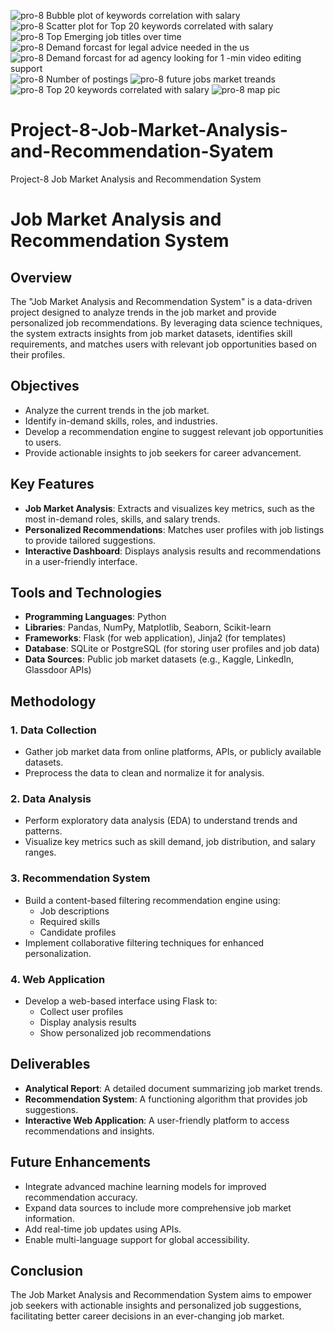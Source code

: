 ![pro-8 Bubble plot of keywords correlation with salary](https://github.com/user-attachments/assets/b06ec87b-5d1e-4e20-bb8a-09ed054c873f)
![pro-8 Scatter plot for Top 20 keywords correlated with salary](https://github.com/user-attachments/assets/28483386-53bb-4dcc-9ab7-dfbd1839cb2a)
![pro-8 Top Emerging job titles over time](https://github.com/user-attachments/assets/75f55e22-904a-4f89-b4ca-daa6e0fa62cc)
![pro-8 Demand forcast for legal advice needed in the us](https://github.com/user-attachments/assets/ea93ded3-8756-4c61-94a1-e82894577be9)
![pro-8 Demand forcast for ad agency looking for 1 -min video editing support](https://github.com/user-attachments/assets/282e79ee-09b6-492f-80e6-87155bc2c532)
![pro-8 Number of postings ](https://github.com/user-attachments/assets/d907e213-0eca-4633-920d-06bfeb23218e)
![pro-8 future jobs market treands](https://github.com/user-attachments/assets/b487d88c-3e51-4524-bc33-b32732cbd933)
![pro-8 Top 20 keywords correlated with salary](https://github.com/user-attachments/assets/80315497-6678-4be8-9706-bb2760c2a655)
![pro-8 map pic](https://github.com/user-attachments/assets/519bdd56-a367-4caf-891e-e8e11aa70ede)
# Project-8-Job-Market-Analysis-and-Recommendation-Syatem
Project-8 Job Market Analysis and Recommendation System
# Job Market Analysis and Recommendation System

## Overview
The "Job Market Analysis and Recommendation System" is a data-driven project designed to analyze trends in the job market and provide personalized job recommendations. By leveraging data science techniques, the system extracts insights from job market datasets, identifies skill requirements, and matches users with relevant job opportunities based on their profiles.

## Objectives
- Analyze the current trends in the job market.
- Identify in-demand skills, roles, and industries.
- Develop a recommendation engine to suggest relevant job opportunities to users.
- Provide actionable insights to job seekers for career advancement.

## Key Features
- **Job Market Analysis**: Extracts and visualizes key metrics, such as the most in-demand roles, skills, and salary trends.
- **Personalized Recommendations**: Matches user profiles with job listings to provide tailored suggestions.
- **Interactive Dashboard**: Displays analysis results and recommendations in a user-friendly interface.

## Tools and Technologies
- **Programming Languages**: Python
- **Libraries**: Pandas, NumPy, Matplotlib, Seaborn, Scikit-learn
- **Frameworks**: Flask (for web application), Jinja2 (for templates)
- **Database**: SQLite or PostgreSQL (for storing user profiles and job data)
- **Data Sources**: Public job market datasets (e.g., Kaggle, LinkedIn, Glassdoor APIs)

## Methodology
### 1. Data Collection
- Gather job market data from online platforms, APIs, or publicly available datasets.
- Preprocess the data to clean and normalize it for analysis.

### 2. Data Analysis
- Perform exploratory data analysis (EDA) to understand trends and patterns.
- Visualize key metrics such as skill demand, job distribution, and salary ranges.

### 3. Recommendation System
- Build a content-based filtering recommendation engine using:
  - Job descriptions
  - Required skills
  - Candidate profiles
- Implement collaborative filtering techniques for enhanced personalization.

### 4. Web Application
- Develop a web-based interface using Flask to:
  - Collect user profiles
  - Display analysis results
  - Show personalized job recommendations

## Deliverables
- **Analytical Report**: A detailed document summarizing job market trends.
- **Recommendation System**: A functioning algorithm that provides job suggestions.
- **Interactive Web Application**: A user-friendly platform to access recommendations and insights.



## Future Enhancements
- Integrate advanced machine learning models for improved recommendation accuracy.
- Expand data sources to include more comprehensive job market information.
- Add real-time job updates using APIs.
- Enable multi-language support for global accessibility.

## Conclusion
The Job Market Analysis and Recommendation System aims to empower job seekers with actionable insights and personalized job suggestions, facilitating better career decisions in an ever-changing job market.




